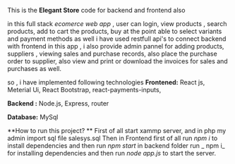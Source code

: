 This is the 
**Elegant Store** code for backend and frontend also

in this full stack _ecomerce web app_ , user can login, view products , search products, add to cart the products, buy at the point able to select variants and payment methods as well
i have used restfull api's to connect backend with frontend 
in this app , i also provide admin pannel for adding products, suppliers , viewing sales and purchase records, also place the purchase order to supplier, also view and print or download the invoices for sales and purchases as well.

so , i have implemented following technologies
**Frontened:**
React js,
Meterial Ui,
React Bootstrap,
react-payments-inputs,

**Backend :**
Node.js,
Express,
router

**Database:**
MySql


**How to run this project?
**
First of all start xammp server, and in php my admin import sql file salesys.sql
Then in Frontend first of all run _npm i_ to install dependencies and then run _npm start_
in backend folder run _ npm i_ for installing dependencies and then run _node app.js_ to start the server.
